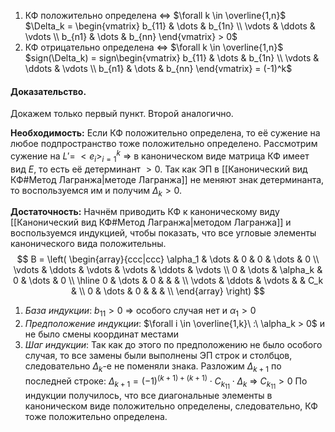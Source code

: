 1) КФ положительно определена $\Leftrightarrow$ $\forall k \in \overline{1,n}$ $\Delta_k = \begin{vmatrix} b_{11} & \dots & b_{1n} \\ \vdots & \ddots & \vdots \\ b_{n1} & \dots & b_{nn} \end{vmatrix} > 0$
2) КФ отрицательно определена $\Leftrightarrow$ $\forall k \in \overline{1,n}$ $sign(\Delta_k) = sign\begin{vmatrix} b_{11} & \dots & b_{1n} \\ \vdots & \ddots & \vdots \\ b_{n1} & \dots & b_{nn} \end{vmatrix} = (-1)^k$


#### Доказательство.

Докажем только первый пункт. Второй аналогично.

**Необходимость:** Если КФ положительно определена, то её сужение на любое подпространство тоже положительно определено. Рассмотрим сужение на $L' =\ <e_i>_{i=1}^k$ $\Rightarrow$ в каноническом виде матрица КФ имеет вид $E$, то есть её детерминант $> 0$. Так как ЭП в [[Канонический вид КФ#Метод Лагранжа|методе Лагранжа]] не меняют знак детерминанта, то воспользуемся им и получим $\Delta_k > 0$.

**Достаточность:** Начнём приводить КФ к каноническому виду [[Канонический вид КФ#Метод Лагранжа|методом Лагранжа]] и воспользуемся индукцией, чтобы показать, что все угловые элементы канонического вида положительны.
$$
B = \left(
\begin{array}{ccc|ccc}
\alpha_1 & \dots & 0 & 0 & \dots & 0  \\
\vdots & \ddots & \vdots & \vdots & \ddots & \vdots \\
0 & \dots & \alpha_k &  0 & \dots & 0 \\
\hline
0 & \dots & 0 & & & \\
\vdots & \ddots & \vdots &  & C_k &  \\
0 & \dots & 0 & & & \\
\end{array}
\right)
$$

1) *База индукции*: $b_{11} > 0$ $\Rightarrow$ особого случая нет и $\alpha_1 > 0$
2) *Предположение индукции*: $\forall i \in \overline{1,k}\ :\ \alpha_k > 0$ и не было смены координат местами
3) *Шаг индукции*: Так как до этого по предположению не было особого случая, то все замены были выполнены ЭП строк и столбцов, следовательно $\Delta_k$-е не поменяли знака. Разложим $\Delta_{k+1}$ по последней строке: $\Delta_{k+1} = (-1)^{(k+1)+(k+1)} \cdot C_{k_{11}} \cdot \Delta_k$ $\Rightarrow$ $C_{k_{11}} > 0$ 
По индукции получилось, что все диагональные элементы в каноническом виде положительно определены, следовательно, КФ тоже положительно определена.

